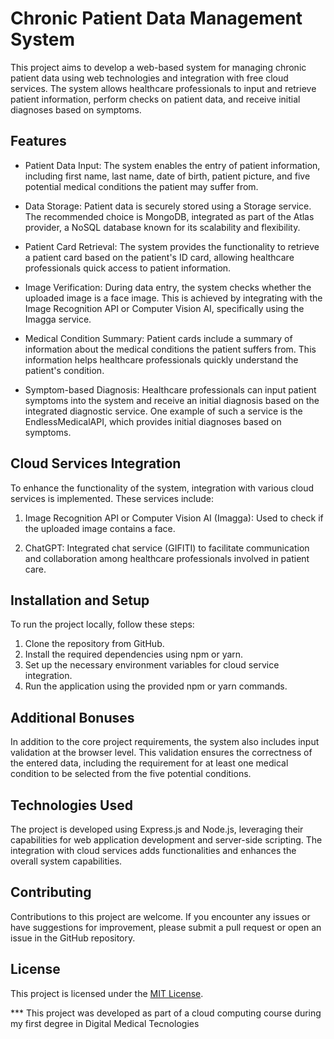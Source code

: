 # Chronic Patient Data Management System

This project aims to develop a web-based system for managing chronic patient data using web technologies and integration with free cloud services. The system allows healthcare professionals to input and retrieve patient information, perform checks on patient data, and receive initial diagnoses based on symptoms.

## Features

- Patient Data Input: The system enables the entry of patient information, including first name, last name, date of birth, patient picture, and five potential medical conditions the patient may suffer from.

- Data Storage: Patient data is securely stored using a Storage service. The recommended choice is MongoDB, integrated as part of the Atlas provider, a NoSQL database known for its scalability and flexibility.

- Patient Card Retrieval: The system provides the functionality to retrieve a patient card based on the patient's ID card, allowing healthcare professionals quick access to patient information.

- Image Verification: During data entry, the system checks whether the uploaded image is a face image. This is achieved by integrating with the Image Recognition API or Computer Vision AI, specifically using the Imagga service.

- Medical Condition Summary: Patient cards include a summary of information about the medical conditions the patient suffers from. This information helps healthcare professionals quickly understand the patient's condition.

- Symptom-based Diagnosis: Healthcare professionals can input patient symptoms into the system and receive an initial diagnosis based on the integrated diagnostic service. One example of such a service is the EndlessMedicalAPI, which provides initial diagnoses based on symptoms.

## Cloud Services Integration

To enhance the functionality of the system, integration with various cloud services is implemented. These services include:

1. Image Recognition API or Computer Vision AI (Imagga): Used to check if the uploaded image contains a face.

2. ChatGPT: Integrated chat service (GIFITI) to facilitate communication and collaboration among healthcare professionals involved in patient care.

## Installation and Setup

To run the project locally, follow these steps:

1. Clone the repository from GitHub.
2. Install the required dependencies using npm or yarn.
3. Set up the necessary environment variables for cloud service integration.
4. Run the application using the provided npm or yarn commands.

## Additional Bonuses

In addition to the core project requirements, the system also includes input validation at the browser level. This validation ensures the correctness of the entered data, including the requirement for at least one medical condition to be selected from the five potential conditions.

## Technologies Used

The project is developed using Express.js and Node.js, leveraging their capabilities for web application development and server-side scripting. The integration with cloud services adds functionalities and enhances the overall system capabilities.

## Contributing

Contributions to this project are welcome. If you encounter any issues or have suggestions for improvement, please submit a pull request or open an issue in the GitHub repository.

## License

This project is licensed under the [MIT License](https://opensource.org/licenses/MIT).

*** This project was developed as part of a cloud computing course during my first degree in Digital Medical Tecnologies
